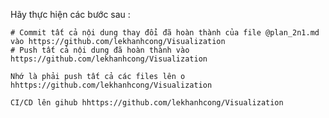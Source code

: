 Hãy thực hiện các bước sau :

    # Commit tất cả nội dung thay đổi đã hoàn thành của file @plan_2n1.md vào https://github.com/lekhanhcong/Visualization
    # Push tất cả nội dung đã hoàn thành vào https://github.com/lekhanhcong/Visualization

    Nhớ là phải push tất cả các files lên o hhttps://github.com/lekhanhcong/Visualization

    CI/CD lên gihub hhttps://github.com/lekhanhcong/Visualization
